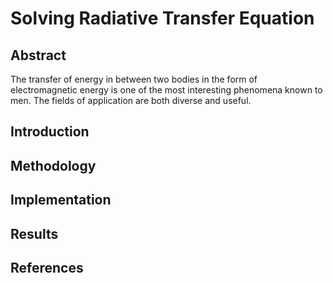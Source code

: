 Solving Radiative Transfer Equation
===================================

## Abstract

The transfer of energy in between two bodies in the form of electromagnetic energy is one of the most interesting phenomena known to men. The fields of application are both diverse and useful.

## Introduction

## Methodology

## Implementation

## Results

## References